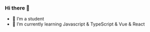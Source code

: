 ### Hi there 👋

- 🔭 I’m a student
- 🌱 I’m currently learning Javascript & TypeScript & Vue & React 


<!--
**yk2012/yk2012** is a ✨ _special_ ✨ repository because its `README.md` (this file) appears on your GitHub profile.



- 🔭 I’m a student
- 🌱 I’m currently learning Javascript & TypeScript & Vue & React 
-->
